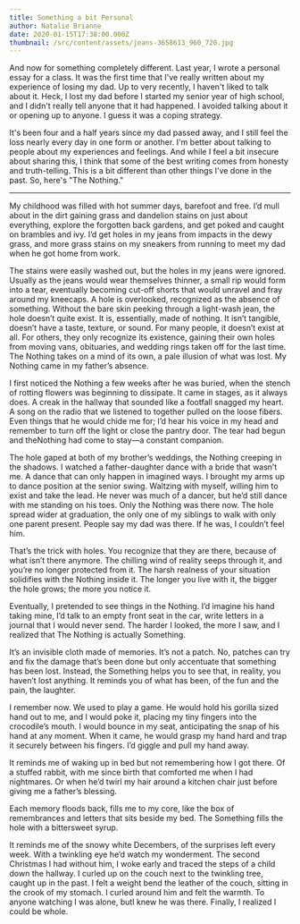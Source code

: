 ```yaml
---
title: Something a bit Personal
author: Natalie Brianne
date: 2020-01-15T17:38:00.000Z
thumbnail: /src/content/assets/jeans-3658613_960_720.jpg
---
```


And now for something completely different. Last year, I wrote a personal essay for a class. It was the first time that I've really written about my experience of losing my dad. Up to very recently, I haven't liked to talk about it. Heck, I lost my dad before I started my senior year of high school, and I didn't really tell anyone that it had happened. I avoided talking about it or opening up to anyone. I guess it was a coping strategy.

It's been four and a half years since my dad passed away, and I still feel the loss nearly every day in one form or another. I'm better about talking to people about my experiences and feelings. And while I feel a bit insecure about sharing this, I think that some of the best writing comes from honesty and truth-telling. This is a bit different than other things I've done in the past. So, here's "The Nothing."

---

My childhood was filled with hot summer days, barefoot and free. I’d mull about in the dirt gaining grass and dandelion stains on just about everything, explore the forgotten back gardens, and get poked and caught on brambles and ivy. I’d get holes in my jeans from impacts in the dewy grass, and more grass stains on my sneakers from running to meet my dad when he got home from work.

The stains were easily washed out, but the holes in my jeans were ignored. Usually as the jeans would wear themselves thinner, a small rip would form into a tear, eventually becoming cut-off shorts that would unravel and fray around my kneecaps. A hole is overlooked, recognized as the absence of something. Without the bare skin peeking through a light-wash jean, the hole doesn’t quite exist. It is, essentially, made of nothing. It isn’t tangible, doesn’t have a taste, texture, or sound. For many people, it doesn’t exist at all. For others, they only recognize its existence, gaining their own holes from moving vans, obituaries, and wedding rings taken off for the last time. The Nothing takes on a mind of its own, a pale illusion of what was lost. My Nothing came in my father’s absence.

I first noticed the Nothing a few weeks after he was buried, when the stench of rotting flowers was beginning to dissipate. It came in stages, as it always does. A creak in the hallway that sounded like a footfall snagged my heart. A song on the radio that we listened to together pulled on the loose fibers. Even things that he would chide me for; I’d hear his voice in my head and remember to turn off the light or close the pantry door. The tear had begun and theNothing had come to stay—a constant companion.

The hole gaped at both of my brother’s weddings, the Nothing creeping in the shadows. I watched a father-daughter dance with a bride that wasn’t me. A dance that can only happen in imagined ways. I brought my arms up to dance position at the senior swing. Waltzing with myself, willing him to exist and take the lead. He never was much of a dancer, but he’d still dance with me standing on his toes. Only the Nothing was there now. The hole spread wider at graduation, the only one of my siblings to walk with only one parent present. People say my dad was there. If he was, I couldn’t feel him.

That’s the trick with holes. You recognize that they are there, because of what isn’t there anymore. The chilling wind of reality seeps through it, and you’re no longer protected from it. The harsh realness of your situation solidifies with the Nothing inside it. The longer you live with it, the bigger the hole grows; the more you notice it.

Eventually, I pretended to see things in the Nothing. I’d imagine his hand taking mine, I’d talk to an empty front seat in the car, write letters in a journal that I would never send. The harder I looked, the more I saw, and I realized that The Nothing is actually Something.

It’s an invisible cloth made of memories. It’s not a patch. No, patches can try and fix the damage that’s been done but only accentuate that something has been lost. Instead, the Something helps you to see that, in reality, you haven’t lost anything. It reminds you of what has been, of the fun and the pain, the laughter.

I remember now. We used to play a game. He would hold his gorilla sized hand out to me, and I would poke it, placing my tiny fingers into the crocodile’s mouth. I would bounce in my seat, anticipating the snap of his hand at any moment. When it came, he would grasp my hand hard and trap it securely between his fingers. I’d giggle and pull my hand away.

It reminds me of waking up in bed but not remembering how I got there. Of a stuffed rabbit, with me since birth that comforted me when I had nightmares. Or when he’d twirl my hair around a kitchen chair just before giving me a father’s blessing.

Each memory floods back, fills me to my core, like the box of remembrances and letters that sits beside my bed. The Something fills the hole with a bittersweet syrup.

It reminds me of the snowy white Decembers, of the surprises left every week. With a twinkling eye he’d watch my wonderment. The second Christmas I had without him, I woke early and traced the steps of a child down the hallway. I curled up on the couch next to the twinkling tree, caught up in the past. I felt a weight bend the leather of the couch, sitting in the crook of my stomach. I curled around him and felt the warmth. To anyone watching I was alone, butI knew he was there. Finally, I realized I could be whole.

